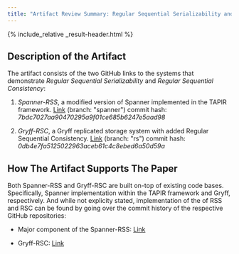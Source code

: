 ```yaml
---
title: "Artifact Review Summary: Regular Sequential Serializability and Regular Sequential Consistency"
---
```


{% include_relative _result-header.html %}

## Description of the Artifact

The artifact consists of the two GitHub links to the systems that demonstrate *Regular Sequential Serializability* and *Regular Sequential Consistency*:

1. *Spanner-RSS*, a modified version of Spanner implemented in the TAPIR framework.
[Link](https://github.com/jmhelt/tapir/tree/spanner) (branch: "spanner")
commit hash: *7bdc7027aa90470295a9f01ce685b6247e5aad98*

2. *Gryff-RSC*, a Gryff replicated storage system with added Regular Sequential Consistency.
[Link](https://github.com/princeton-sns/gryff-rs/tree/rs) (branch: "rs")
commit hash: *0db4e7fa5125022963aceb61c4c8ebed6a50d59a*

## How The Artifact Supports The Paper

Both Spanner-RSS and Gryff-RSC are built on-top of existing code bases. Specifically, Spanner implementation within the TAPIR framework and Gryff, respectively. And while not explicity stated, implementation of the of RSS and RSC can be found by going over the commit history of the respective GitHub repositories:

- Major component of the Spanner-RSS: [Link](https://github.com/jmhelt/tapir/blob/spanner/src/store/strongstore/transactionstore.cc)

- Gryff-RSC: [Link](https://github.com/princeton-sns/gryff/commit/540f110dccddfe9f2d268a36ca674b286d6a3f27)
